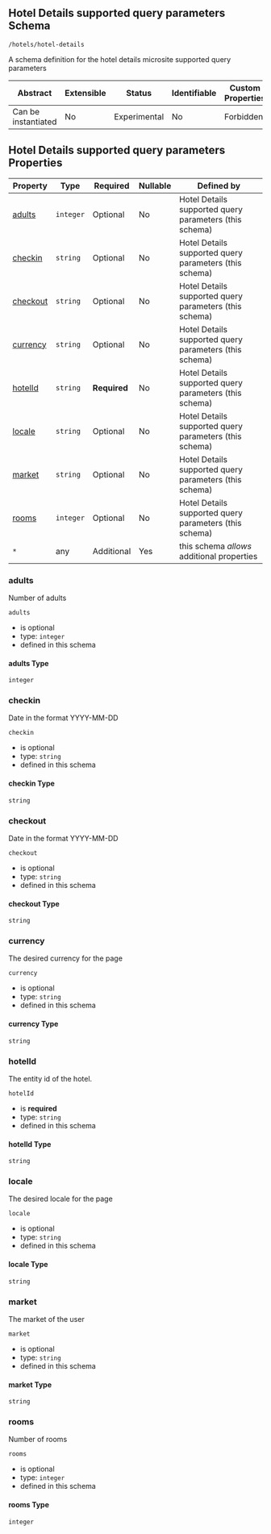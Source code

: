 ## Hotel Details supported query parameters Schema

```
/hotels/hotel-details
```

A schema definition for the hotel details microsite supported query parameters

| Abstract            | Extensible | Status       | Identifiable | Custom Properties | Additional Properties | Defined In                             |
| ------------------- | ---------- | ------------ | ------------ | ----------------- | --------------------- | -------------------------------------- |
| Can be instantiated | No         | Experimental | No           | Forbidden         | Permitted             | [hotelDetails.json](hotelDetails.json) |

## Hotel Details supported query parameters Properties

| Property              | Type      | Required     | Nullable | Defined by                                             |
| --------------------- | --------- | ------------ | -------- | ------------------------------------------------------ |
| [adults](#adults)     | `integer` | Optional     | No       | Hotel Details supported query parameters (this schema) |
| [checkin](#checkin)   | `string`  | Optional     | No       | Hotel Details supported query parameters (this schema) |
| [checkout](#checkout) | `string`  | Optional     | No       | Hotel Details supported query parameters (this schema) |
| [currency](#currency) | `string`  | Optional     | No       | Hotel Details supported query parameters (this schema) |
| [hotelId](#hotelid)   | `string`  | **Required** | No       | Hotel Details supported query parameters (this schema) |
| [locale](#locale)     | `string`  | Optional     | No       | Hotel Details supported query parameters (this schema) |
| [market](#market)     | `string`  | Optional     | No       | Hotel Details supported query parameters (this schema) |
| [rooms](#rooms)       | `integer` | Optional     | No       | Hotel Details supported query parameters (this schema) |
| `*`                   | any       | Additional   | Yes      | this schema _allows_ additional properties             |

### adults

Number of adults

`adults`

- is optional
- type: `integer`
- defined in this schema

#### adults Type

`integer`

### checkin

Date in the format YYYY-MM-DD

`checkin`

- is optional
- type: `string`
- defined in this schema

#### checkin Type

`string`

### checkout

Date in the format YYYY-MM-DD

`checkout`

- is optional
- type: `string`
- defined in this schema

#### checkout Type

`string`

### currency

The desired currency for the page

`currency`

- is optional
- type: `string`
- defined in this schema

#### currency Type

`string`

### hotelId

The entity id of the hotel.

`hotelId`

- is **required**
- type: `string`
- defined in this schema

#### hotelId Type

`string`

### locale

The desired locale for the page

`locale`

- is optional
- type: `string`
- defined in this schema

#### locale Type

`string`

### market

The market of the user

`market`

- is optional
- type: `string`
- defined in this schema

#### market Type

`string`

### rooms

Number of rooms

`rooms`

- is optional
- type: `integer`
- defined in this schema

#### rooms Type

`integer`
